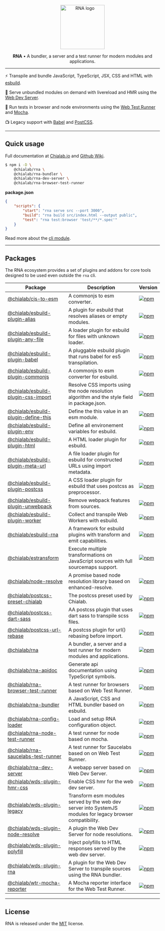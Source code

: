 <p align="center">
    <a href="https://www.chialab.io/p/rna">
        <img alt="RNA logo" width="144" height="144" src="https://raw.githack.com/chialab/rna/main/logo.svg" />
    </a>
</p>

<p align="center">
    <strong>RNA</strong> • A bundler, a server and a test runner for modern modules and applications.
</p>

---

⚡️ Transpile and bundle JavaScript, TypeScript, JSX, CSS and HTML with [esbuild](https://esbuild.github.io/).

🧭 Serve unbundled modules on demand with livereload and HMR using the [Web Dev Server](https://modern-web.dev/docs/dev-server/overview/).

🦠 Run tests in browser and node environments using the [Web Test Runner](https://modern-web.dev/docs/test-runner/overview/) and [Mocha](https://mochajs.org/).

📺 Legacy support with [Babel](https://babeljs.io/) and [PostCSS](https://postcss.org/).

---

## Quick usage

Full documentation at [Chialab.io](https://www.chialab.io/p/rna) and [Github Wiki](https://github.com/chialab/rna/wiki).

```sh
$ npm i -D \
    @chialab/rna \
    @chialab/rna-bundler \
    @chialab/rna-dev-server \
    @chialab/rna-browser-test-runner
```

**package.json**
```json
{
    "scripts": {
        "start": "rna serve src --port 3000",
        "build": "rna build src/index.html --output public",
        "test": "rna test:browser 'test/**/*.spec'"
    }
}
```

Read more about the [cli module](./packages/rna).

---

## Packages

The RNA ecosystem provides a set of plugins and addons for core tools designed to be used even outside the `rna` cli.

| **Package** | **Description** | **Version** |
| ----------- | --------------- | --------------- |
| [@chialab/cjs-to-esm](./packages/cjs-to-esm) | A commonjs to esm converter. | [<img src="https://img.shields.io/npm/v/@chialab/cjs-to-esm" alt="npm" />](https://www.npmjs.com/package/@chialab/cjs-to-esm) |
| [@chialab/esbuild-plugin-alias](./packages/esbuild-plugin-alias) | A plugin for esbuild that resolves aliases or empty modules. | [<img src="https://img.shields.io/npm/v/@chialab/esbuild-plugin-alias" alt="npm" />](https://www.npmjs.com/package/@chialab/esbuild-plugin-alias) |
| [@chialab/esbuild-plugin-any-file](./packages/esbuild-plugin-any-file) | A loader plugin for esbuild for files with unknown loader. | [<img src="https://img.shields.io/npm/v/@chialab/esbuild-plugin-any-file" alt="npm" />](https://www.npmjs.com/package/@chialab/esbuild-plugin-any-file) |
| [@chialab/esbuild-plugin-babel](./packages/esbuild-plugin-babel) | A pluggable esbuild plugin that runs babel for es5 transpilation. | [<img src="https://img.shields.io/npm/v/@chialab/esbuild-plugin-babel" alt="npm" />](https://www.npmjs.com/package/@chialab/esbuild-plugin-babel) |
| [@chialab/esbuild-plugin-commonjs](./packages/esbuild-plugin-commonjs) | A commonjs to esm converter for esbuild. | [<img src="https://img.shields.io/npm/v/@chialab/esbuild-plugin-commonjs" alt="npm" />](https://www.npmjs.com/package/@chialab/esbuild-plugin-commonjs) |
| [@chialab/esbuild-plugin-css-import](./packages/esbuild-plugin-css-import) | Resolve CSS imports using the node resolution algorithm and the style field in package.json. | [<img src="https://img.shields.io/npm/v/@chialab/esbuild-plugin-css-import" alt="npm" />](https://www.npmjs.com/package/@chialab/esbuild-plugin-css-import) |
| [@chialab/esbuild-plugin-define-this](./packages/esbuild-plugin-define-this) | Define the this value in an esm module. | [<img src="https://img.shields.io/npm/v/@chialab/esbuild-plugin-define-this" alt="npm" />](https://www.npmjs.com/package/@chialab/esbuild-plugin-define-this) |
| [@chialab/esbuild-plugin-env](./packages/esbuild-plugin-env) | Define all environement variables for esbuild. | [<img src="https://img.shields.io/npm/v/@chialab/esbuild-plugin-env" alt="npm" />](https://www.npmjs.com/package/@chialab/esbuild-plugin-env) |
| [@chialab/esbuild-plugin-html](./packages/esbuild-plugin-html) | A HTML loader plugin for esbuild. | [<img src="https://img.shields.io/npm/v/@chialab/esbuild-plugin-html" alt="npm" />](https://www.npmjs.com/package/@chialab/esbuild-plugin-html) |
| [@chialab/esbuild-plugin-meta-url](./packages/esbuild-plugin-meta-url) | A file loader plugin for esbuild for constructed URLs using import metadata. | [<img src="https://img.shields.io/npm/v/@chialab/esbuild-plugin-meta-url" alt="npm" />](https://www.npmjs.com/package/@chialab/esbuild-plugin-meta-url) |
| [@chialab/esbuild-plugin-postcss](./packages/esbuild-plugin-postcss) | A CSS loader plugin for esbuild that uses postcss as preprocessor. | [<img src="https://img.shields.io/npm/v/@chialab/esbuild-plugin-postcss" alt="npm" />](https://www.npmjs.com/package/@chialab/esbuild-plugin-postcss) |
| [@chialab/esbuild-plugin-unwebpack](./packages/esbuild-plugin-unwebpack) | Remove webpack features from sources. | [<img src="https://img.shields.io/npm/v/@chialab/esbuild-plugin-unwebpack" alt="npm" />](https://www.npmjs.com/package/@chialab/esbuild-plugin-unwebpack) |
| [@chialab/esbuild-plugin-worker](./packages/esbuild-plugin-worker) | Collect and transpile Web Workers with esbuild. | [<img src="https://img.shields.io/npm/v/@chialab/esbuild-plugin-worker" alt="npm" />](https://www.npmjs.com/package/@chialab/esbuild-plugin-worker) |
| [@chialab/esbuild-rna](./packages/esbuild-rna) | A framework for esbuild plugins with transform and emit capabilities. | [<img src="https://img.shields.io/npm/v/@chialab/esbuild-rna" alt="npm" />](https://www.npmjs.com/package/@chialab/esbuild-rna) |
| [@chialab/estransform](./packages/estransform) | Execute multiple transformations on JavaScript sources with full sourcemaps support. | [<img src="https://img.shields.io/npm/v/@chialab/estransform" alt="npm" />](https://www.npmjs.com/package/@chialab/estransform) |
| [@chialab/node-resolve](./packages/node-resolve) | A promise based node resolution library based on enhanced-resolve. | [<img src="https://img.shields.io/npm/v/@chialab/node-resolve" alt="npm" />](https://www.npmjs.com/package/@chialab/node-resolve) |
| [@chialab/postcss-preset-chialab](./packages/postcss-preset-chialab) | The postcss preset used by Chialab. | [<img src="https://img.shields.io/npm/v/@chialab/postcss-preset-chialab" alt="npm" />](https://www.npmjs.com/package/@chialab/postcss-preset-chialab) |
| [@chialab/postcss-dart-sass](./packages/postcss-dart-sass) | AA postcss plugin that uses dart sass to transpile scss files. | [<img src="https://img.shields.io/npm/v/@chialab/postcss-dart-sass" alt="npm" />](https://www.npmjs.com/package/@chialab/postcss-dart-sass) |
| [@chialab/postcss-url-rebase](./packages/postcss-url-rebase) | A postcss plugin for url() rebasing before import. | [<img src="https://img.shields.io/npm/v/@chialab/postcss-url-rebase" alt="npm" />](https://www.npmjs.com/package/@chialab/postcss-url-rebase) |
| [@chialab/rna](./packages/rna) | A bundler, a server and a test runner for modern modules and applications. | [<img src="https://img.shields.io/npm/v/@chialab/rna" alt="npm" />](https://www.npmjs.com/package/@chialab/rna) |
| [@chialab/rna-apidoc](./packages/rna-apidoc) | Generate api documentation using TypeScript symbols. | [<img src="https://img.shields.io/npm/v/@chialab/rna-apidoc" alt="npm" />](https://www.npmjs.com/package/@chialab/rna-apidoc) |
| [@chialab/rna-browser-test-runner](./packages/rna-browser-test-runner) | A test runner for browsers based on Web Test Runner. | [<img src="https://img.shields.io/npm/v/@chialab/rna-browser-test-runner" alt="npm" />](https://www.npmjs.com/package/@chialab/rna-browser-test-runner) |
| [@chialab/rna-bundler](./packages/rna-bundler) | A JavaScript, CSS and HTML bundler based on esbuild. | [<img src="https://img.shields.io/npm/v/@chialab/rna-bundler" alt="npm" />](https://www.npmjs.com/package/@chialab/rna-bundler) |
| [@chialab/rna-config-loader](./packages/rna-config-loader) | Load and setup RNA configuration object. | [<img src="https://img.shields.io/npm/v/@chialab/rna-config-loader" alt="npm" />](https://www.npmjs.com/package/@chialab/rna-config-loader) |
| [@chialab/rna-node-test-runner](./packages/rna-node-test-runner) | A test runner for node based on mocha. | [<img src="https://img.shields.io/npm/v/@chialab/rna-node-test-runner" alt="npm" />](https://www.npmjs.com/package/@chialab/rna-node-test-runner) |
| [@chialab/rna-saucelabs-test-runner](./packages/rna-saucelabs-test-runner) | A test runner for Saucelabs based on on Web Test Runner. | [<img src="https://img.shields.io/npm/v/@chialab/rna-saucelabs-test-runner" alt="npm" />](https://www.npmjs.com/package/@chialab/rna-saucelabs-test-runner) |
| [@chialab/rna-dev-server](./packages/rna-dev-server) | A webapp server based on Web Dev Server. | [<img src="https://img.shields.io/npm/v/@chialab/rna-dev-server" alt="npm" />](https://www.npmjs.com/package/@chialab/rna-dev-server) |
| [@chialab/wds-plugin-hmr-css](./packages/wds-plugin-hmr-css) | Enable CSS hmr for the web dev server. | [<img src="https://img.shields.io/npm/v/@chialab/wds-plugin-hmr-css" alt="npm" />](https://www.npmjs.com/package/@chialab/wds-plugin-hmr-css) |
| [@chialab/wds-plugin-legacy](./packages/wds-plugin-legacy) | Transform esm modules served by the web dev server into SystemJS modules for legacy browser compatibility. | [<img src="https://img.shields.io/npm/v/@chialab/wds-plugin-legacy" alt="npm" />](https://www.npmjs.com/package/@chialab/wds-plugin-legacy) |
| [@chialab/wds-plugin-node-resolve](./packages/wds-plugin-node-resolve) | A plugin the Web Dev Server for node resolutions. | [<img src="https://img.shields.io/npm/v/@chialab/wds-plugin-node-resolve" alt="npm" />](https://www.npmjs.com/package/@chialab/wds-plugin-node-resolve) |
| [@chialab/wds-plugin-polyfill](./packages/wds-plugin-polyfill) | Inject polyfills to HTML responses served by the web dev server. | [<img src="https://img.shields.io/npm/v/@chialab/wds-plugin-polyfill" alt="npm" />](https://www.npmjs.com/package/@chialab/wds-plugin-polyfill) |
| [@chialab/wds-plugin-rna](./packages/wds-plugin-rna) | A plugin for the Web Dev Server to transpile sources using the RNA bundler. | [<img src="https://img.shields.io/npm/v/@chialab/wds-plugin-rna" alt="npm" />](https://www.npmjs.com/package/@chialab/wds-plugin-rna) |
| [@chialab/wtr-mocha-reporter](./packages/wtr-mocha-reporter) | A Mocha reporter interface for the Web Test Runner. | [<img src="https://img.shields.io/npm/v/@chialab/wtr-mocha-reporter" alt="npm" />](https://www.npmjs.com/package/@chialab/wtr-mocha-reporter) |

---

## License

RNA is released under the [MIT](https://github.com/chialab/rna/blob/main/LICENSE) license.
